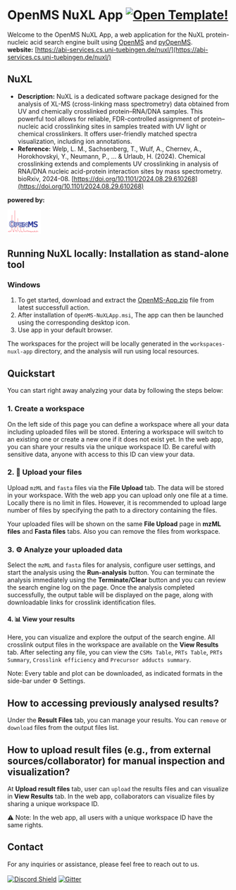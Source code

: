 # OpenMS NuXL App [![Open Template!](https://static.streamlit.io/badges/streamlit_badge_black_white.svg)](https://openms-template.streamlit.app/)

Welcome to the OpenMS NuXL App, a web application for the NuXL protein-nucleic acid search engine built using [OpenMS](https://openms.de/) and [pyOpenMS](https://pyopenms.readthedocs.io/en/latest/).<br/>
**website:** [https://abi-services.cs.uni-tuebingen.de/nuxl/](https://abi-services.cs.uni-tuebingen.de/nuxl/)

## NuXL
- **Description:** NuXL is a dedicated software package designed for the analysis of XL-MS (cross-linking mass spectrometry) data obtained from UV and chemically crosslinked protein–RNA/DNA samples. This powerful tool allows for reliable, FDR-controlled assignment of protein–nucleic acid crosslinking sites in samples treated with UV light or chemical crosslinkers. It offers user-friendly matched spectra visualization, including ion annotations.
- **Reference:** Welp, L. M., Sachsenberg, T., Wulf, A., Chernev, A., Horokhovskyi, Y., Neumann, P., ... & Urlaub, H. (2024). Chemical crosslinking extends and complements UV crosslinking in analysis of RNA/DNA nucleic acid-protein interaction sites by mass spectrometry. bioRxiv, 2024-08. [https://doi.org/10.1101/2024.08.29.610268](https://doi.org/10.1101/2024.08.29.610268)
  
**powered by:**

<img src="assets/OpenMS.png" width=15%>
  
## Running NuXL locally: Installation as stand-alone tool
### Windows
1. To get started, download and extract the [OpenMS-App.zip](https://github.com/Arslan-Siraj/nuxl-app/actions) file from latest successfull action.
2. After installation of `OpenMS-NuXLApp.msi`, The app can then be launched using the corresponding desktop icon.
3. Use app in your default browser. <br/> 

The workspaces for the project will be locally generated in the `workspaces-nuxl-app` directory, and the analysis will run using local resources.
   
## Quickstart 

You can start right away analyzing your data by following the steps below:

### 1. Create a workspace
On the left side of this page you can define a workspace where all your data including uploaded files will be stored. Entering a workspace will switch to an existing one or create a new one if it does not exist yet. In the web app, you can share your results via the unique workspace ID. Be careful with sensitive data, anyone with access to this ID can view your data.

### 2. 📁 Upload your files
Upload `mzML` and `fasta` files via the **File Upload** tab. The data will be stored in your workspace. With the web app you can upload only one file at a time.
Locally there is no limit in files. However, it is recommended to upload large number of files by specifying the path to a directory containing the files.

Your uploaded files will be shown on the same **File Upload** page in  **mzML files** and **Fasta files** tabs. Also you can remove the files from workspace.

### 3. ⚙️ Analyze your uploaded data

Select the `mzML` and `fasta` files for analysis, configure user settings, and start the analysis using the **Run-analysis** button.
You can terminate the analysis immediately using the **Terminate/Clear** button and you can review the search engine log on the page.
Once the analysis completed successfully, the output table will be displayed on the page, along with downloadable links for crosslink identification files.

#### 4. 📊 View your results
Here, you can visualize and explore the output of the search engine. All crosslink output files in the workspace are available on the **View Results** tab.
After selecting any file, you can view the `CSMs Table`, `PRTs Table`, `PRTs Summary`, `Crosslink efficiency` and `Precursor adducts summary`.

Note: Every table and plot can be downloaded, as indicated formats in the side-bar under ⚙️ Settings.

## How to accessing previously analysed results?
Under the **Result Files** tab, you can manage your results. You can `remove` or `download` files from the output files list.

## How to upload result files (e.g., from external sources/collaborator) for manual inspection and visualization?
At **Upload result files** tab, user can  `upload` the results files and can visualize in **View Results** tab.
In the web app, collaborators can visualize files by sharing a unique workspace ID.

⚠️ Note: In the web app, all users with a unique workspace ID have the same rights.

## Contact
For any inquiries or assistance, please feel free to reach out to us.<br/><br/>
[![Discord Shield](https://img.shields.io/discord/832282841836159006?style=flat-square&message=Discord&color=5865F2&logo=Discord&logoColor=FFFFFF&label=Discord)](https://discord.gg/4TAGhqJ7s5) [![Gitter](https://img.shields.io/static/v1?style=flat-square&message=on%20Gitter&color=ED1965&logo=Gitter&logoColor=FFFFFF&label=Chat)](https://gitter.im/OpenMS/OpenMS?utm_source=badge&utm_medium=badge&utm_campaign=pr-badge)
<br/><br/>





